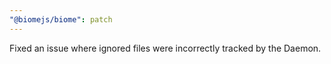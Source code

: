 ```yaml
---
"@biomejs/biome": patch
---
```


Fixed an issue where ignored files were incorrectly tracked by the Daemon.

